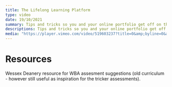 ```yaml
---
title: The Lifelong Learning Platform
type: video
date: 19/10/2021
summary: Tips and tricks so you and your online portfolio get off on the right foot
descriptions: Tips and tricks so you and your online portfolio get off on the right foot
media: "https://player.vimeo.com/video/519603237?title=0&amp;byline=0&amp;portrait=0"
---
```


# Resources

Wessex Deanery resource for WBA assesment suggestions (old curriculum - however still useful as inspiration for the tricker assessments).
